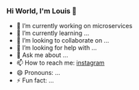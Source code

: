 ### Hi World, I'm Louis 👋

- 🔭 I’m currently working on microservices
- 🌱 I’m currently learning ...
- 👯 I’m looking to collaborate on ...
- 🤔 I’m looking for help with ...
- 💬 Ask me about ...
- 📫 How to reach me: [instagram](www.instagram.com/louissaad1)
- 😄 Pronouns: ...
- ⚡ Fun fact: ...

